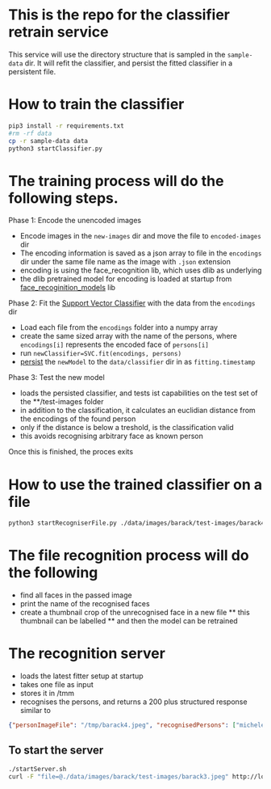 # This is the repo for the classifier retrain service

This service will use the directory structure that is sampled in the `sample-data` dir. It will refit the classifier, and persist the fitted classifier in a persistent file. 

# How to train the classifier
```bash
pip3 install -r requirements.txt
#rm -rf data
cp -r sample-data data
python3 startClassifier.py
```

# The training process will do the following steps.

Phase 1: Encode the unencoded images
* Encode images in the `new-images` dir and move the file to `encoded-images` dir
* The encoding information is saved as a json array to file in the `encodings` dir under the same file name as the image with `.json` extension
* encoding is using the face_recognition lib, which uses dlib as underlying
* the dlib pretrained model for encoding is loaded at startup from [face_recoginition_models](https://github.com/ageitgey/face_recognition_models/tree/master/face_recognition_models/models) lib


Phase 2: Fit the [Support Vector Classifier](https://scikit-learn.org/stable/modules/svm.html#svm-classification) with the data from the `encodings` dir
* Load each file from the `encodings` folder into a numpy array
* create the same sized array with the name of the persons, where `encodings[i]` represents the encoded face of `persons[i]`
* run `newClassifier=SVC.fit(encodings, persons)`
* [persist](https://scikit-learn.org/stable/modules/model_persistence.html) the `newModel` to the `data/classifier` dir in as `fitting.timestamp` 

Phase 3: Test the new model
* loads the persisted classifier, and tests ist capabilities on the test set of the **/test-images folder
* in addition to the classification, it calculates an euclidian distance from the encodings of the found person
* only if the distance is below a treshold, is the classification valid
* this avoids recognising arbitrary face as known person


Once this is finished, the proces exits

# How to use the trained classifier on a file
```bash
python3 startRecogniserFile.py ./data/images/barack/test-images/barack4.jpeg
```

# The file recognition process will do the following
* find all faces in the passed image
* print the name of the recognised faces
* create a thumbnail crop of the unrecognised face in a new file
** this thumbnail can be labelled
** and then the model can be retrained

# The recognition server
* loads the latest fitter setup at startup
* takes one file as input
* stores it in /tmm
* recognises the persons, and returns a 200 plus structured response similar to
```json
{"personImageFile": "/tmp/barack4.jpeg", "recognisedPersons": ["michele", "barack"], "unknownPersons": []}
```

## To start the server 
```bash
./startServer.sh
curl -F "file=@./data/images/barack/test-images/barack3.jpeg" http://localhost:5000/recognition/file
```
